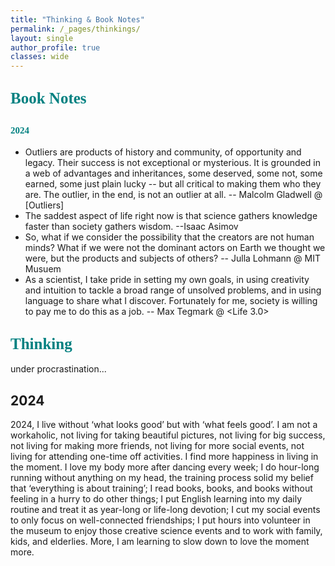 ```yaml
---
title: "Thinking & Book Notes"
permalink: /_pages/thinkings/
layout: single
author_profile: true
classes: wide
---
```




## <span style="color:teal; font-family:cursive;font-size: 25px;">Book Notes</span>
## <span style="color:teal; font-family:cursive;font-size: 15px;">2024</span>

- Outliers are products of history and community, of opportunity and legacy. Their success is not exceptional or mysterious. It is grounded in a web of advantages and inheritances, some deserved, some not, some earned, some just plain lucky -- but all critical to making them who they are. The outlier, in the end, is not an outlier at all.   -- Malcolm Gladwell @ [Outliers]
- The saddest aspect of life right now is that science gathers knowledge faster than society gathers wisdom.  --Isaac Asimov
- So, what if we consider the possibility that the creators are not human minds? What if we were not the dominant actors on Earth we thought we were, but the products and subjects of others?  -- Julla Lohmann @ MIT Musuem
- As a scientist, I take pride in setting my own goals, in using creativity and intuition to tackle a broad range of unsolved problems, and in using language to share what I discover. Fortunately for me, society is willing to pay me to do this as a job. -- Max Tegmark @ <Life 3.0>


## <span style="color:teal; font-family:cursive;font-size: 25px;">Thinking</span>
under procrastination...

## 2024
2024, I live without ‘what looks good’ but with ‘what feels good’. 
I am not a workaholic, not living for taking beautiful pictures, not living for big success, not living for making more friends, not living for more social events, not living for attending one-time off activities. 
I find more happiness in living in the moment. I love my body more after dancing every week; I do hour-long running without anything on my head, the training process solid my belief that ‘everything is about training’; I read books, books, and books without feeling in a hurry to do other things; I put English learning into my daily routine and treat it as year-long or life-long devotion; I cut my social events to only focus on well-connected friendships; I put hours into volunteer in the museum to enjoy those creative science events and to work with family, kids, and elderlies. More, I am learning to slow down to love the moment more. 

